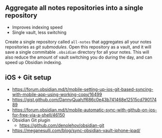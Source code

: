 ## Aggregate all notes repositories into a single repository

- Improves indexing speed
- Single vault, less switching

Create a single repository called `all-notes` that aggregates all your notes repositories as *git submodules*. Open this repository as a vault, and it will save a single commitable `.obsidian` directory for all your notes. This will also reduce the amount of vault switching you do during the day, and can speed up Obsidian indexing.

## iOS + Git setup

- https://forum.obsidian.md/t/mobile-setting-up-ios-git-based-syncing-with-mobile-app-using-working-copy/16499
- https://gist.github.com/DannyQuah/f686c0e43b741468e12515cd79017489
- https://forum.obsidian.md/t/mobile-automatic-sync-with-github-on-ios-for-free-via-a-shell/46150
- Obsidian Git plugin
  - https://github.com/denolehov/obsidian-git
- https://meganesulli.com/blog/sync-obsidian-vault-iphone-ipad/
